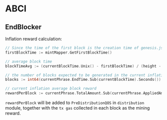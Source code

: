 # ABCI

## EndBlocker

Inflation reward calculation:
```go
// Since the time of the first block is the creation time of genesis.json, there is a large error in the calculated bonus value, here we save the time of the second block.
firstBlockTime := mintMapper.GetFirstBlockTime()

// average block time
blockTimeAvg := (currentBlockTime.Unix() - firstBlockTime) / (height - BeginRewardHeight)

// the number of blocks expected to be generated in the current inflation phase
blocks := int64(currentPhrase.EndTime.Sub(currentBlockTime).Seconds()) / blockTimeAvg

// current inflation average block reward
rewardPerBlock := currentPhrase.TotalAmount.Sub(currentPhrase.AppliedAmount).DivRaw(blocks)
```

`rewardPerBlock` will be added to `PreDistributionQOS` in `distribution` module, together with the `tx gas` collected in each block as the mining reward.